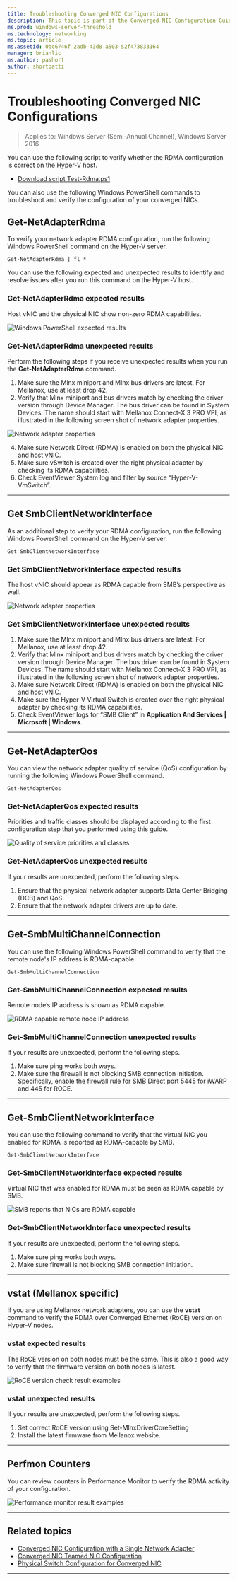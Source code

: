 ```yaml
---
title: Troubleshooting Converged NIC Configurations
description: This topic is part of the Converged NIC Configuration Guide for Windows Server 2016.
ms.prod: windows-server-threshold
ms.technology: networking
ms.topic: article
ms.assetid: 0bc6746f-2adb-43d8-a503-52f473833164
manager: brianlic
ms.author: pashort
author: shortpatti
---
```



# Troubleshooting Converged NIC Configurations

>Applies to: Windows Server (Semi-Annual Channel), Windows Server 2016

You can use the following script to verify whether the RDMA configuration is correct on the Hyper-V host.

- [Download script Test-Rdma.ps1](https://github.com/Microsoft/SDN/blob/master/Diagnostics/Test-Rdma.ps1)

You can also use the following Windows PowerShell commands to troubleshoot and verify the configuration of your converged NICs.

## Get-NetAdapterRdma

To verify your network adapter RDMA configuration, run the following Windows PowerShell command on the Hyper-V server.

    
    Get-NetAdapterRdma | fl *
    

You can use the following expected and unexpected results to identify and resolve issues after you run this command on the Hyper-V host.

### Get-NetAdapterRdma expected results

Host vNIC and the physical NIC show non-zero RDMA capabilities.

![Windows PowerShell expected results](../../media/Converged-NIC/CNIC-Troubleshooting/cnic-tshoot-01.jpg)

### Get-NetAdapterRdma unexpected results

Perform the following steps if you receive unexpected results when you run the **Get-NetAdapterRdma** command.

1. Make sure the Mlnx miniport and Mlnx bus drivers are latest. For Mellanox, use at least drop 42. 
2. Verify that Mlnx miniport and bus drivers match by checking the driver version through Device Manager. The bus driver can be found in System Devices. The name should start with Mellanox Connect-X 3 PRO VPI, as illustrated in the following screen shot of network adapter properties.

![Network adapter properties](../../media/Converged-NIC/CNIC-Troubleshooting/cnic-tshoot-02.jpg)

4. Make sure Network Direct (RDMA) is enabled on both the physical NIC and host vNIC.
5. Make sure vSwitch is created over the right physical adapter by checking its RDMA capabilities.
6. Check EventViewer System log and filter by source “Hyper-V-VmSwitch”.

--- 

## Get SmbClientNetworkInterface

As an additional step to verify your RDMA configuration, run the following Windows PowerShell command on the Hyper-V server.


    Get SmbClientNetworkInterface

### Get SmbClientNetworkInterface expected results

The host vNIC should appear as RDMA capable from SMB’s perspective as well.

![Network adapter properties](../../media/Converged-NIC/CNIC-Troubleshooting/cnic-tshoot-03.jpg)


### Get SmbClientNetworkInterface unexpected results

1. Make sure the Mlnx miniport and Mlnx bus drivers are latest. For Mellanox, use at least drop 42. 
2. Verify that Mlnx miniport and bus drivers match by checking the driver version through Device Manager. The bus driver can be found in System Devices. The name should start with Mellanox Connect-X 3 PRO VPI, as illustrated in the following screen shot of network adapter properties.
3. Make sure Network Direct (RDMA) is enabled on both the physical NIC and host vNIC.
4. Make sure the Hyper-V Virtual Switch is created over the right physical adapter by checking its RDMA capabilities.
5. Check EventViewer logs for “SMB Client” in **Application And Services | Microsoft | Windows**.

--- 

## Get-NetAdapterQos

You can view the network adapter quality of service \(QoS\) configuration by running the following Windows PowerShell command.

    Get-NetAdapterQos

### Get-NetAdapterQos expected results

Priorities and traffic classes should be displayed according to the first configuration step that you performed using this guide.

![Quality of service priorities and classes](../../media/Converged-NIC/CNIC-Troubleshooting/cnic-tshoot-04.jpg)

### Get-NetAdapterQos unexpected results

If your results are unexpected, perform the following steps.

1. Ensure that the physical network adapter supports Data Center Bridging \(DCB\) and QoS
2. Ensure that the network adapter drivers are up to date.

--- 

## Get-SmbMultiChannelConnection

You can use the following Windows PowerShell command to verify that the remote node's IP address is RDMA\-capable.

    Get-SmbMultiChannelConnection


### Get-SmbMultiChannelConnection expected results

Remote node’s IP address is shown as RDMA capable.

![RDMA capable remote node IP address](../../media/Converged-NIC/CNIC-Troubleshooting/cnic-tshoot-05.jpg)

### Get-SmbMultiChannelConnection unexpected results

If your results are unexpected, perform the following steps.

1. Make sure ping works both ways.
2. Make sure the firewall is not blocking SMB connection initiation. Specifically, enable the firewall rule for SMB Direct port 5445 for iWARP and 445 for ROCE.

--- 

## Get-SmbClientNetworkInterface

You can use the following command to verify that the virtual NIC you enabled for RDMA is reported as RDMA\-capable by SMB.

    Get-SmbClientNetworkInterface


### Get-SmbClientNetworkInterface expected results

Virtual NIC that was enabled for RDMA must be seen as RDMA capable by SMB.

![SMB reports that NICs are RDMA capable](../../media/Converged-NIC/CNIC-Troubleshooting/cnic-tshoot-06.jpg)

### Get-SmbClientNetworkInterface unexpected results

If your results are unexpected, perform the following steps.

1. Make sure ping works both ways.
2. Make sure firewall is not blocking SMB connection initiation.

--- 

## vstat \(Mellanox specific\)

If you are using Mellanox network adapters, you can use the **vstat** command to verify the RDMA over Converged Ethernet \(RoCE\) version on Hyper-V nodes.

### vstat expected results

The RoCE version on both nodes must be the same. This is also a good way to verify that the firmware version on both nodes is latest.

![RoCE version check result examples](../../media/Converged-NIC/CNIC-Troubleshooting/cnic-tshoot-07.jpg)

### vstat unexpected results

If your results are unexpected, perform the following steps.

1. Set correct RoCE version using Set-MlnxDriverCoreSetting
2. Install the latest firmware from Mellanox website.

--- 

## Perfmon Counters

You can review counters in Performance Monitor to verify the RDMA activity of your configuration.

![Performance monitor result examples](../../media/Converged-NIC/CNIC-Troubleshooting/cnic-tshoot-08.jpg)

--- 

## Related topics

- [Converged NIC Configuration with a Single Network Adapter](cnic-single.md)
- [Converged NIC Teamed NIC Configuration](cnic-datacenter.md)
- [Physical Switch Configuration for Converged NIC](cnic-app-switch-config.md)

---